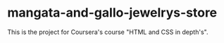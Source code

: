 # mangata-and-gallo-jewelrys-store
This is the project for Coursera's course "HTML and CSS in depth's".

